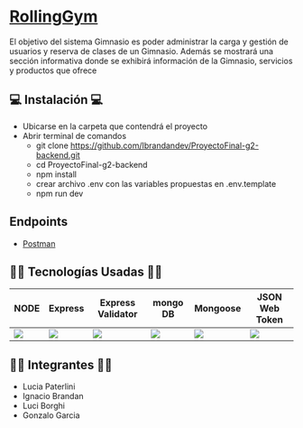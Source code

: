# [RollingGym](https://proyectofinal-g2-frontend.netlify.app/)

El objetivo del sistema Gimnasio es poder administrar la carga y gestión de usuarios y reserva de clases
de un Gimnasio. Además se mostrará una sección informativa donde se exhibirá información de la
Gimnasio, servicios y productos que ofrece

## 💻 Instalación 💻

- Ubicarse en la carpeta que contendrá el proyecto
- Abrir terminal de comandos
  - git clone https://github.com/Ibrandandev/ProyectoFinal-g2-backend.git
  - cd ProyectoFinal-g2-backend
  - npm install
  - crear archivo .env con las variables propuestas en .env.template
  - npm run dev

## Endpoints
- [Postman](https://documenter.getpostman.com/view/29599273/2s9YXmZ19h)

## 👨‍💻 Tecnologías Usadas 👩‍💻

<table>
  <thead>
    <tr>
      <th>NODE</th>
      <th>Express</th>
      <th>Express Validator</th>
      <th>mongo DB</th>      
      <th>Mongoose</th>
      <th>JSON Web Token</th>
    </tr>
  </thead>
  <tbody>
    <tr>
      <td>
        <img src="https://midu.dev/images/tags/node.png" />
      </td>
      <td>
        <img src="https://scale.flexiple.com/rails/active_storage/blobs/proxy/eyJfcmFpbHMiOnsibWVzc2FnZSI6IkJBaHBBb2NXIiwiZXhwIjpudWxsLCJwdXIiOiJibG9iX2lkIn19--a1c2d7311ee15ee157bd8c134058d50f4bb9835f/Expressjs.png"  />
      </td>
      <td>
        <img src="https://opencollective-production.s3-us-west-1.amazonaws.com/149387c0-712d-11e8-a49d-c7c15c79a92c.png"  />
      </td> 
      <td>
        <img src="https://miro.medium.com/v2/resize:fit:512/1*doAg1_fMQKWFoub-6gwUiQ.png"  />
      </td> 
      <td>
        <img src="https://miro.medium.com/v2/resize:fit:1050/1*acfAKaDI7uv5GyFnJmiPhA.png" />
      </td>
      <td>
        <img src="https://miro.medium.com/v2/resize:fit:788/1*XkmnsJ6Joa6EDFVGUw0tfA.png" />
      </td>
    </tr>
  </tbody>
</table>

## 👨‍💻 Integrantes 👩‍💻

- Lucia Paterlini
- Ignacio Brandan
- Luci Borghi
- Gonzalo Garcia
